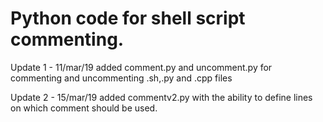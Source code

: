 # Python code for shell script commenting.

Update 1 - 11/mar/19
added comment.py and uncomment.py for commenting and uncommenting .sh,.py and .cpp files

Update 2 - 15/mar/19
added commentv2.py with the ability to define lines on which comment should be used.
